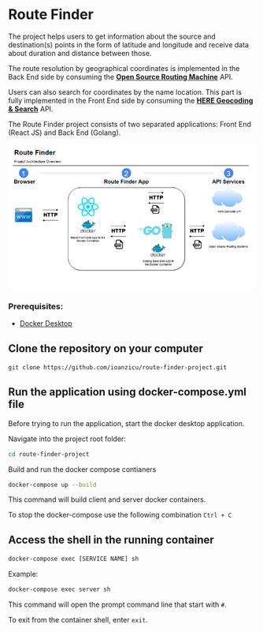 # Route Finder

The project helps users to get information about the source and destination(s) points in the form of latitude and longitude and receive data about duration and distance between those.

The route resolution by geographical coordinates is implemented in the Back End side by consuming the **[Open Source Routing Machine](http://project-osrm.org/)** API.

Users can also search for coordinates by the name location. This part is fully implemented in the Front End side by consuming the **[HERE Geocoding & Search](https://developer.here.com/products/geocoding-and-search)** API.

The Route Finder project consists of two separated applications: Front End (React JS) and Back End (Golang).

![Route Finder Project Architecture Overview](./route-finder-architcture.png)

### Prerequisites:

- [Docker Desktop](https://www.docker.com/products/docker-desktop)

## Clone the repository on your computer

```bash
git clone https://github.com/ioanzicu/route-finder-project.git
```

## Run the application using docker-compose.yml file

Before trying to run the application, start the docker desktop application.

Navigate into the project root folder:

```bash
cd route-finder-project
```

Build and run the docker compose contianers

```bash
docker-compose up --build
```

This command will build client and server docker containers.

To stop the docker-compose use the following combination `Ctrl + C`

## Access the shell in the running container

```bash
docker-compose exec [SERVICE NAME] sh
```

Example:

```bash
docker-compose exec server sh
```

This command will open the prompt command line that start with `#`.

To exit from the container shell, enter `exit`.
